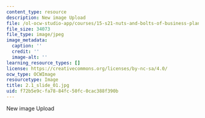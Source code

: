 ```yaml
---
content_type: resource
description: New image Upload
file: /ol-ocw-studio-app/courses/15-s21-nuts-and-bolts-of-business-plans-january-iap-2014/f72b5e9cfa7884fc50fc0cac388f390b_2.1_slide_01.jpg
file_size: 34073
file_type: image/jpeg
image_metadata:
  caption: ''
  credit: ''
  image-alt: ''
learning_resource_types: []
license: https://creativecommons.org/licenses/by-nc-sa/4.0/
ocw_type: OCWImage
resourcetype: Image
title: 2.1_slide_01.jpg
uid: f72b5e9c-fa78-84fc-50fc-0cac388f390b
---
```

New image Upload